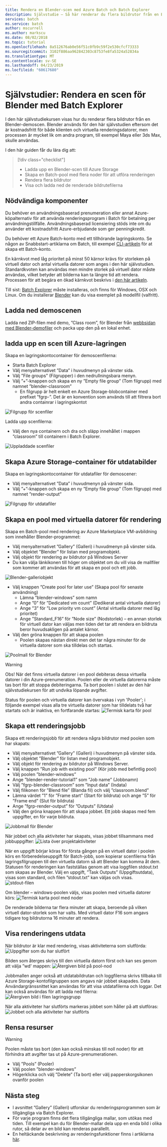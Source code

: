 ```yaml
---
title: Rendera en Blender-scen med Azure Batch och Batch Explorer
description: Självstudie – Så här renderar du flera bildrutor från en Blender-scen med Azure Batch och Batch Explorer-klientprogrammet
services: batch
ms.service: batch
author: mscurrell
ms.author: markscu
ms.date: 08/02/2018
ms.topic: tutorial
ms.openlocfilehash: 8a512676ab0e56f51c0fb9c59f2e530cfcf73333
ms.sourcegitcommit: 3102f886aa962842303c8753fe8fa5324a52834a
ms.translationtype: MT
ms.contentlocale: sv-SE
ms.lasthandoff: 04/23/2019
ms.locfileid: "60617680"
---
```

# <a name="tutorial-render-a-blender-scene-using-batch-explorer"></a>Självstudier: Rendera en scen för Blender med Batch Explorer

I den här självstudiekursen visas hur du renderar flera bildrutor från en Blender-demoscen. Blender används för den här självstudien eftersom det är kostnadsfritt för både klienten och virtuella renderingsdatorer, men processen är mycket lik om andra program, till exempel Maya eller 3ds Max, skulle användas.

I den här guiden får du lära dig att:
> [!div class="checklist"]
> * Ladda upp en Blender-scen till Azure Storage
> * Skapa en Batch-pool med flera noder för att utföra renderingen
> * Rendera flera bildrutor
> * Visa och ladda ned de renderade bildrutefilerna

## <a name="prerequisites"></a>Nödvändiga komponenter

Du behöver en användningsbaserad prenumeration eller annat Azure-köpalternativ för att använda renderingsprogram i Batch för betalning per användningstillfälle. Användningsbaserad licensiering stöds inte om du använder ett kostnadsfritt Azure-erbjudande som ger penningkredit.

Du behöver ett Azure Batch-konto med ett tillhörande lagringskonto.  Se någon av Snabbstart-artiklarna om Batch, till exempel [CLI-artikeln](https://docs.microsoft.com/azure/batch/quick-create-cli) för at skapa ett Batch-konto.

En kärnkvot med låg prioritet på minst 50 kärnor krävs för storleken på virtuell dator och antal virtuella datorer som anges i den här självstudien. Standardkvoten kan användas men mindre storlek på virtuell dator måste användas, vilket betyder att bilderna kan ta längre tid att rendera. Processen för att begära en ökad kärnkvot beskrivs i [den här artikeln](https://docs.microsoft.com/azure/batch/batch-quota-limit).

Till sist: [Batch Explorer](https://azure.github.io/BatchExplorer/) måste installeras, och finns för Windows, OSX och Linux. Om du installerar [Blender](https://www.blender.org/download/) kan du visa exemplet på modellfil (valfritt).

## <a name="download-the-demo-scene"></a>Ladda ned demoscenen

Ladda ned ZIP-filen med demo, ”Class room”, för Blender från [webbsidan med Blender-demofiler](https://www.blender.org/download/demo-files/) och packa upp den på en lokal enhet.

## <a name="upload-a-scene-to-azure-storage"></a>ladda upp en scen till Azure-lagringen

Skapa en lagringskontocontainer för demoscenfilerna:

* Starta Batch Explorer
* Välj menyalternativet ”Data” i huvudmenyn på vänster sida.
* Välj ”File groups” (Filgrupper) i den nedrullningsbara menyn.
* Välj ”+”-knappen och skapa en ny ”Empty file group” (Tom filgrupp) med namnet ”blender-classroom”
  * En filgrupp är helt enkelt en Azure Storage-blobcontainer med prefixet ”fgrp-”. Det är en konvention som används till att filtrera bort andra containrar i lagringskontot

![Filgrupp för scenfiler](./media/tutorial-rendering-batchexplorer-blender/batch_explorer_scene_filegroup.png)

Ladda upp scenfilerna:

* Välj den nya containern och dra och släpp innehållet i mappen ”classroom” till containern i Batch Explorer.

![Uppladdade scenfiler](./media/tutorial-rendering-batchexplorer-blender/batch_explorer_scene_filegroup_uploaded.png)

## <a name="create-azure-storage-container-for-output-images"></a>Skapa Azure Storage-container för utdatabilder

Skapa en lagringskontocontainer för utdatafiler för demoscener:

* Välj menyalternativet ”Data” i huvudmenyn på vänster sida.
* Välj ”+”-knappen och skapa en ny ”Empty file group” (Tom filgrupp) med namnet ”render-output”

![Filgrupp för utdatafiler](./media/tutorial-rendering-batchexplorer-blender/batch_explorer_output_filegroup.png)

## <a name="create-a-pool-of-vms-for-rendering"></a>Skapa en pool med virtuella datorer för rendering

Skapa en Batch-pool med rendering av Azure Marketplace VM-avbildning som innehåller Blender-programmet:

* Välj menyalternativet ”Gallery” (Galleri) i huvudmenyn på vänster sida.
* Välj objektet ”Blender” för listan med programobjekt.
* Välj objekt för rendering av bildrutor på Windows Server
* Du kan välja länkikonen till höger om objektet om du vill visa de mallfiler som kommer att användas för att skapa en pool och ett jobb.

![Blender-galleriobjekt](./media/tutorial-rendering-batchexplorer-blender/batch_explorer_gallery_item.png)

* Välj knappen ”Create pool for later use” (Skapa pool för senaste användning)
  * Lämna ”blender-windows” som namn
  * Ange ”0” för ”Dedicated vm count” (Dedikerat antal virtuella datorer)
  * Ange ”3” för ”Low priority vm count” (Antal virtuella datorer med låg prioritet)
  * Ange ”Standard_F16” för ”Node size” (Nodstorlek) – en annan storlek för virtuell dator kan väljas men tiden det tar att rendera en bildruta beror huvudsakligen på antalet kärnor.
* Välj den gröna knappen för att skapa poolen
  * Poolen skapas nästan direkt men det tar några minuter för de virtuella datorer som ska tilldelas och startas.

![Poolmall för Blender](./media/tutorial-rendering-batchexplorer-blender/batch_explorer_pool_template.png)

> [!WARNING]
> Obs! När det finns virtuella datorer i en pool debiteras dessa virtuella datorer i din Azure-prenumeration. Poolen eller de virtuella datorerna måste tas bort för att stoppa debiteringarna. Ta bort poolen i slutet av den här självstudiekursen för att undvika löpande avgifter.

Status för poolen och virtuella datorer kan övervakas i vyn 'Pooler'; i följande exempel visas alla tre virtuella datorer som har tilldelats två har startats och är inaktiva, en fortfarande startas: ![Termisk karta för pool](./media/tutorial-rendering-batchexplorer-blender/batch_explorer_pool_heatmap.png)

## <a name="create-a-rendering-job"></a>Skapa ett renderingsjobb

Skapa ett renderingsjobb för att rendera några bildrutor med poolen som har skapats:
* Välj menyalternativet ”Gallery” (Galleri) i huvudmenyn på vänster sida.
* Välj objektet ”Blender” för listan med programobjekt.
* Välj objekt för rendering av bildrutor på Windows Server.
* Välj knappen ”Run job with existing pool” (Kör jobb med befintlig pool)
* Välj poolen ”blender-windows”
* Ange ”blender-render-tutorial1” som ”Job name” (Jobbnamn)
* Välj ”fgrp-blender-classroom” som ”Input data” (Indata)
* Välj filikonen för ”Blend file” (Blanda fil) och välj ”classroom.blend”
* Lämna värdet ”1” för ”Frame start” (Start för bildruta) och ange ”5” för ”Frame end” (Slut för bildruta)
* Ange ”fgrp-render-output” för ”Outputs” (Utdata)
* Välj den gröna knappen för att skapa jobbet. Ett jobb skapas med fem uppgifter, en för varje bildruta.

![Jobbmall för Blender](./media/tutorial-rendering-batchexplorer-blender/batch_explorer_job_template.png)

När jobbet och alla aktiviteter har skapats, visas jobbet tillsammans med jobbuppgifter: ![Lista över projektaktiviteter](./media/tutorial-rendering-batchexplorer-blender/batch_explorer_task_list.png)

När en uppgift börjar köras för första gången på en virtuell dator i poolen körs en förberedelseuppgift för Batch-jobb, som kopierar scenfilerna från lagringsfilgruppen till den virtuella datorn så att Blender kan komma åt dem.
Statusen för renderingen kan fastställas genom att visa loggfilen stdout.txt som skapas av Blender.  Välj en uppgift, ”Task Outputs” (Uppgiftsutdata), visas som standard, och filen ”stdout.txt” kan väljas och visas.
![stdout-filen](./media/tutorial-rendering-batchexplorer-blender/batch_explorer_stdout.png)

Om blender – windows-poolen väljs, visas poolen med virtuella datorer körs: ![Termisk karta pool med noder](./media/tutorial-rendering-batchexplorer-blender/batch_explorer_pool_heatmap_running.png)

De renderade bilderna tar flera minuter att skapa, beroende på vilken virtuell dator-storlek som har valts.  Med virtuell dator F16 som angavs tidigare tog bildrutorna 16 minuter att rendera.

## <a name="view-the-rendering-output"></a>Visa renderingens utdata

När bildrutor är klar med rendering, visas aktiviteterna som slutförda: ![Uppgifter som du har slutfört](./media/tutorial-rendering-batchexplorer-blender/batch_explorer_tasks_complete.png)

Bilden som återges skrivs till den virtuella datorn först och kan ses genom att välja ”wd' mappen: ![Återgiven bild på pool-nod](./media/tutorial-rendering-batchexplorer-blender/batch_explorer_output_image.png)

Jobbmallen anger också att utdatabildrutan och loggfilerna skrivs tillbaka till Azure Storage-kontofilgruppen som angavs när jobbet skapades.  Data Användargränssnittet kan användas för att visa utdatafilerna och loggar. Det kan också användas för att ladda ned filerna: ![Återgiven bild i filen lagringsgrupp](./media/tutorial-rendering-batchexplorer-blender/batch_explorer_output_image_storage.png)

När alla aktiviteter har slutförts markeras jobbet som håller på att slutföras: ![Jobbet och alla aktiviteter har slutförts](./media/tutorial-rendering-batchexplorer-blender/batch_explorer_job_alltasks_complete.png)

## <a name="clean-up-resources"></a>Rensa resurser

> [!WARNING]
> Poolen måste tas bort (den kan också minskas till noll noder) för att förhindra att avgifter tas ut på Azure-prenumerationen.

* Välj ”Pools” (Pooler)
* Välj poolen ”blender-windows”
* Högerklicka och välj ”Delete” (Ta bort) eller välj papperskorgsikonen ovanför poolen

## <a name="next-steps"></a>Nästa steg
* I avsnittet ”Gallery” (Galleri) utforskar du renderingsprogrammen som är tillgängliga via Batch Explorer.
* För varje program finns det flera tillgängliga mallar, som utökas med tiden.  Till exempel kan du för Blender-mallar dela upp en enda bild i olika rutor, så delar av en bild kan renderas parallellt.
* En heltäckande beskrivning av renderingsfunktioner finns i artiklarna [här](https://docs.microsoft.com/azure/batch/batch-rendering-service).
